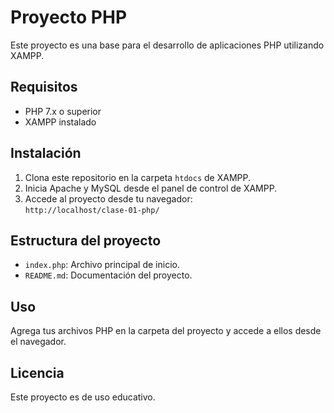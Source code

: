 # Proyecto PHP

Este proyecto es una base para el desarrollo de aplicaciones PHP utilizando XAMPP.

## Requisitos

- PHP 7.x o superior
- XAMPP instalado

## Instalación

1. Clona este repositorio en la carpeta `htdocs` de XAMPP.
2. Inicia Apache y MySQL desde el panel de control de XAMPP.
3. Accede al proyecto desde tu navegador:  
    `http://localhost/clase-01-php/`

## Estructura del proyecto

- `index.php`: Archivo principal de inicio.
- `README.md`: Documentación del proyecto.

## Uso

Agrega tus archivos PHP en la carpeta del proyecto y accede a ellos desde el navegador.

## Licencia

Este proyecto es de uso educativo.